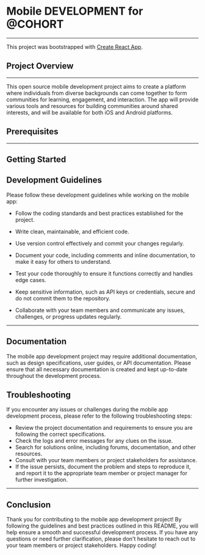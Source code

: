 # Mobile DEVELOPMENT for @COHORT 
------------------------------------------------------------------
This project was bootstrapped with [Create React App](https://github.com/facebook/create-react-app).

## Project Overview
------------------------------------------------------------------
This open source mobile development project aims to create a platform where individuals from diverse backgrounds can come together to form communities for learning, engagement, and interaction. The app will provide various tools and resources for building communities around shared interests, and will be available for both iOS and Android platforms.

## Prerequisites
------------------------------------------------------------------

## Getting Started

## Development Guidelines
Please follow these development guidelines while working on the mobile app:

* Follow the coding standards and best practices established for the project.

* Write clean, maintainable, and efficient code.
* Use version control effectively and commit your changes regularly.
* Document your code, including comments and inline documentation, to make it easy for others to understand.
* Test your code thoroughly to ensure it functions correctly and handles edge cases.
* Keep sensitive information, such as API keys or credentials, secure and do not commit them to the repository.
* Collaborate with your team members and communicate any issues, challenges, or progress updates regularly.
------------------------------------------------------------------

## Documentation
The mobile app development project may require additional documentation, such as design specifications, user guides, or API documentation. Please ensure that all necessary documentation is created and kept up-to-date throughout the development process.

## Troubleshooting
If you encounter any issues or challenges during the mobile app development process, please refer to the following troubleshooting steps:

* Review the project documentation and requirements to ensure you are following the correct specifications.
* Check the logs and error messages for any clues on the issue.
* Search for solutions online, including forums, documentation, and other resources.
* Consult with your team members or project stakeholders for assistance.
* If the issue persists, document the problem and steps to reproduce it, and report it to the appropriate team member or project manager for further investigation.
------------------------------------------------------------------

## Conclusion
Thank you for contributing to the mobile app development project! By following the guidelines and best practices outlined in this README, you will help ensure a smooth and successful development process. If you have any questions or need further clarification, please don't hesitate to reach out to your team members or project stakeholders. Happy coding!
